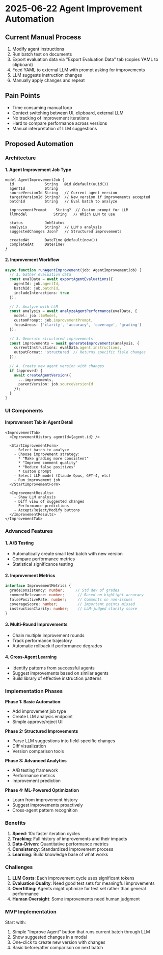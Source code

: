 <!-- Created: 2025-06-22 11:30:58 -->
# 2025-06-22 Agent Improvement Automation

## Current Manual Process
1. Modify agent instructions
2. Run batch test on documents
3. Export evaluation data via "Export Evaluation Data" tab (copies YAML to clipboard)
4. Feed YAML to external LLM with prompt asking for improvements
5. LLM suggests instruction changes
6. Manually apply changes and repeat

## Pain Points
- Time consuming manual loop
- Context switching between UI, clipboard, external LLM
- No tracking of improvement iterations
- Hard to compare performance across versions
- Manual interpretation of LLM suggestions

## Proposed Automation

### Architecture

#### 1. Agent Improvement Job Type
```prisma
model AgentImprovementJob {
  id              String   @id @default(uuid())
  agentId         String
  sourceVersionId String   // Current agent version
  targetVersionId String?  // New version if improvements accepted
  batchId         String   // Eval batch to analyze
  
  improvementPrompt    String?  // Custom prompt for LLM
  llmModel            String   // Which LLM to use
  
  status          JobStatus
  analysis        String?  // LLM's analysis
  suggestedChanges Json?   // Structured improvements
  
  createdAt       DateTime @default(now())
  completedAt     DateTime?
}
```

#### 2. Improvement Workflow

```typescript
async function runAgentImprovement(job: AgentImprovementJob) {
  // 1. Gather evaluation data
  const evalData = await exportAgentEvaluations({
    agentId: job.agentId,
    batchId: job.batchId,
    includeInteractions: true
  });
  
  // 2. Analyze with LLM
  const analysis = await analyzeAgentPerformance(evalData, {
    model: job.llmModel,
    customPrompt: job.improvementPrompt,
    focusAreas: ['clarity', 'accuracy', 'coverage', 'grading']
  });
  
  // 3. Generate structured improvements
  const improvements = await generateImprovements(analysis, {
    currentInstructions: evalData.agent.instructions,
    outputFormat: 'structured' // Returns specific field changes
  });
  
  // 4. Create new agent version with changes
  if (approved) {
    await createAgentVersion({
      ...improvements,
      parentVersion: job.sourceVersionId
    });
  }
}
```

### UI Components

#### Improvement Tab in Agent Detail
```tsx
<ImprovementTab>
  <ImprovementHistory agentId={agent.id} />
  
  <StartImprovementForm>
    - Select batch to analyze
    - Choose improvement strategy:
      * "Make grading more consistent"
      * "Improve comment quality"
      * "Reduce false positives"
      * Custom prompt
    - Select LLM model (Claude Opus, GPT-4, etc)
    - Run improvement job
  </StartImprovementForm>
  
  <ImprovementResults>
    - Show LLM analysis
    - Diff view of suggested changes
    - Performance predictions
    - Accept/Reject/Modify buttons
  </ImprovementResults>
</ImprovementTab>
```

### Advanced Features

#### 1. A/B Testing
- Automatically create small test batch with new version
- Compare performance metrics
- Statistical significance testing

#### 2. Improvement Metrics
```typescript
interface ImprovementMetrics {
  gradeConsistency: number;     // Std dev of grades
  commentRelevance: number;      // Based on highlight accuracy
  falsePositiveRate: number;     // Comments on non-issues
  coverageScore: number;         // Important points missed
  instructionClarity: number;    // LLM-judged clarity score
}
```

#### 3. Multi-Round Improvements
- Chain multiple improvement rounds
- Track performance trajectory
- Automatic rollback if performance degrades

#### 4. Cross-Agent Learning
- Identify patterns from successful agents
- Suggest improvements based on similar agents
- Build library of effective instruction patterns

### Implementation Phases

**Phase 1: Basic Automation**
- Add improvement job type
- Create LLM analysis endpoint
- Simple approve/reject UI

**Phase 2: Structured Improvements**
- Parse LLM suggestions into field-specific changes
- Diff visualization
- Version comparison tools

**Phase 3: Advanced Analytics**
- A/B testing framework
- Performance metrics
- Improvement prediction

**Phase 4: ML-Powered Optimization**
- Learn from improvement history
- Suggest improvements proactively
- Cross-agent pattern recognition

### Benefits
1. **Speed**: 10x faster iteration cycles
2. **Tracking**: Full history of improvements and their impacts
3. **Data-Driven**: Quantitative performance metrics
4. **Consistency**: Standardized improvement process
5. **Learning**: Build knowledge base of what works

### Challenges
1. **LLM Costs**: Each improvement cycle uses significant tokens
2. **Evaluation Quality**: Need good test sets for meaningful improvements
3. **Overfitting**: Agents might optimize for test set rather than general performance
4. **Human Oversight**: Some improvements need human judgment

### MVP Implementation
Start with:
1. Simple "Improve Agent" button that runs current batch through LLM
2. Show suggested changes in a modal
3. One-click to create new version with changes
4. Basic before/after comparison on next batch